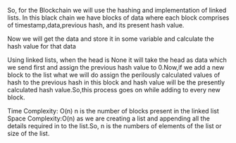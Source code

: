 So, for the Blockchain we will use the hashing and implementation of linked lists.
In this black chain we have blocks of data where each block comprises of timestamp,data,previous hash, and its present hash value.

Now we will get the data and store it in some variable and calculate the hash value for that data

Using linked lists, when the head is None it will take the head as data which we send first and assign the previous hash value to 0.Now,if we add a new block to the list what we will do assign the perilously calculated values of hash to the previous hash in this block and hash value will be the presently calculated hash value.So,this process goes on while adding to every new block.


Time Complexity: O(n) n is the number of blocks present in the linked list
Space Complexity:O(n) as we are creating a list and appending all the details required in to the list.So, n is the numbers of elements of the list or size of the list. 
